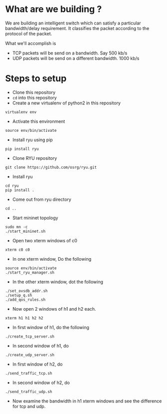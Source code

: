 # What are we building ?
We are building an intelligent switch which can satisfy a particular bandwidth/delay requirement. It classifies the packet according to the protocol of the packet.

What we'll accomplish is 
- TCP packets will be send on a bandwidth. Say 500 kb/s
- UDP packets will be send on a different bandwidth. 1000 kb/s

# Steps to setup
- Clone this repository
- `cd` into this repository
- Create a new virtualenv of python2 in this repository
```
virtualenv env
```
- Activate this environment
```
source env/bin/activate
```
- Install ryu using pip
```
pip install ryu
```
- Clone RYU repository
```
git clone https://github.com/osrg/ryu.git
```
- Install ryu
```
cd ryu
pip install .
```
- Come out from ryu directory
```
cd ..
```
- Start mininet topology
```
sudo mn -c
./start_mininet.sh
```
- Open two xterm windows of c0
```
xterm c0 c0 
```
- In one xterm window, Do the following
```
source env/bin/activate
./start_ryu_manager.sh
```
- In the other xterm window, dot the following
```
./set_ovsdb_addr.sh
./setup_q.sh
./add_qos_rules.sh
```
- Now open 2 windows of h1 and h2 each.
```
xterm h1 h1 h2 h2
```
- In first window of h1, do the following
```
./create_tcp_server.sh
```
- In second window of h1, do
```
./create_udp_server.sh
```
- In first window of h2, do
```
./send_traffic_tcp.sh
```
- In second window of h2, do
```
./send_traffic_udp.sh
```
- Now examine the bandwidth in h1 xterm windows and see the difference for tcp and udp.
